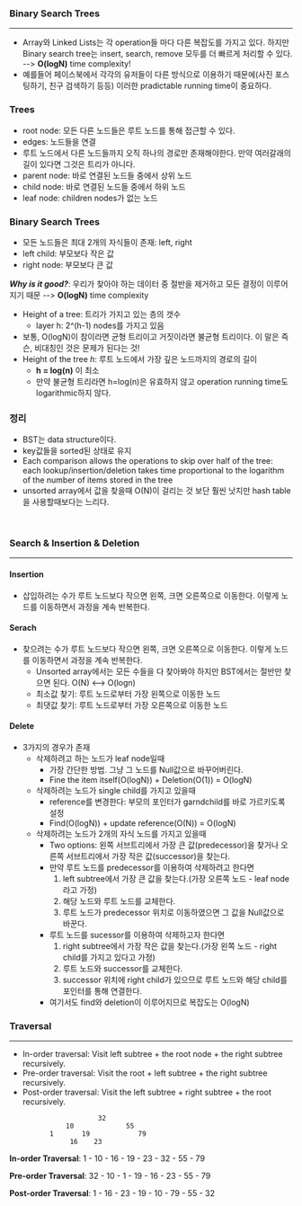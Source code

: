 ### Binary Search Trees
---
- Array와 Linked Lists는 각 operation들 마다 다른 복잡도를 가지고 있다. 하지만 Binary search tree는 insert, search, remove 모두를 더 빠르게 처리할 수 있다. --> **O(logN)** time complexity!
- 예를들어 페이스북에서 각각의 유저들이 다른 방식으로 이용하기 때문에(사진 포스팅하기, 친구 검색하기 등등) 이러한 pradictable running time이 중요하다.


### Trees
- root node: 모든 다른 노드들은 루트 노드를 통해 접근할 수 있다.
- edges: 노드들을 연결
- 루트 노드에서 다른 노드들까지 오직 하나의 경로만 존재해야한다. 만약 여러갈래의 길이 있다면 그것은 트리가 아니다.
- parent node: 바로 연결된 노드들 중에서 상위 노드
- child node: 바로 연결된 노드들 중에서 하위 노드
- leaf node: children nodes가 없는 노드

### Binary Search Trees
- 모든 노드들은 최대 2개의 자식들이 존재: left, right
- left child: 부모보다 작은 값
- right node: 부모보다 큰 값

***Why is it good?***: 우리가 찾아야 하는 데이터 중 절반을 제거하고 모든 결정이 이루어지기 때문 --> 
**O(logN)** time complexity

- Height of a tree: 트리가 가지고 있는 층의 갯수
  - layer h: 2^(h-1) nodes를 가지고 있음
- 보통, O(logN)이 참이라면 균형 트리이고 거짓이라면 불균형 트리이다. 이 말은 즉슨, 비대칭인 것은 문제가 된다는 것!
- Height of the tree *h*: 루트 노드에서 가장 깊은 노드까지의 경로의 길이
  - **h = log(n)** 이 최소
  - 만약 불균형 트리라면 h=log(n)은 유효하지 않고 operation running time도 logarithmic하지 않다.



### 정리
- BST는 data structure이다.
- key값들을 sorted된 상태로 유지
- Each comparison allows the operations to skip over half of the tree: each lookup/insertion/deletion takes time proportional to the logarithm of the number of items stored in the tree  
- unsorted array에서 값을 찾을때 O(N)이 걸리는 것 보단 훨씬 낫지만 hash table을 사용할때보다는 느리다.

<br>

### Search & Insertion & Deletion
---
#### Insertion
- 삽입하려는 수가 루트 노드보다 작으면 왼쪽, 크면 오른쪽으로 이동한다. 이렇게 노드를 이동하면서 과정을 계속 반복한다.
#### Serach
- 찾으려는 수가 루트 노드보다 작으면 왼쪽, 크면 오른쪽으로 이동한다. 이렇게 노드를 이동하면서 과정을 계속 반복한다.
  - Unsorted array에서는 모든 수들을 다 찾아봐야 하지만 BST에서는 절반만 찾으면 된다.  O(N) <--> O(logn)
  - 최소값 찾기: 루트 노드로부터 가장 왼쪽으로 이동한 노드
  - 최댓값 찾기: 루트 노드로부터 가장 오른쪽으로 이동한 노드
#### Delete
- 3가지의 경우가 존재
  - 삭제하려고 하는 노드가 leaf node일때
    - 가장 간단한 방법. 그냥 그 노드를 Null값으로 바꾸어버린다.
    - Fine the item itself(O(logN)) + Deletion(O(1)) = O(logN)
  - 삭제하려는 노드가 single child를 가지고 있을때
    - reference를 변경한다: 부모의 포인터가 garndchild를 바로 가르키도록 설정
    - Find(O(logN)) + update reference(O(N)) = O(logN)
  - 삭제하려는 노드가 2개의 자식 노드를 가지고 있을때
    - Two options: 왼쪽 서브트리에서 가장 큰 값(predecessor)을 찾거나 오른쪽 서브트리에서 가장 작은 값(successor)을 찾는다.
    - 만약 루트 노드를 predecessor를 이용하여 삭제하려고 한다면
      1. left subtree에서 가장 큰 값을 찾는다.(가장 오른쪽 노드 - leaf node라고 가정)
      2. 해당 노드와 루트 노드를 교체한다.
      3. 루트 노드가 predecessor 위치로 이동하였으면 그 값을 Null값으로 바꾼다.
    - 루트 노드를 sucessor를 이용하여 삭제하고자 한다면
      1. right subtree에서 가장 작은 값을 찾는다.(가장 왼쪽 노드 - right child를 가지고 있다고 가정)
      2. 루트 노드와 successor를 교체한다.
      3. successor 위치에 right child가 있으므로 루트 노드와 해당 child를 포인터를 통해 연결한다.
    - 여기서도 find와 deletion이 이루어지므로 복잡도는 O(logN)

### Traversal
---
- In-order traversal: Visit left subtree + the root node + the right subtree recursively.
- Pre-order traversal: Visit the root + left subtree + the right subtree recursively.
- Post-order traversal: Visit the left subtree + right subtree + the root recursively.

```
                      32 
              10             55
          1       19            79
               16    23          
```
**In-order Traversal**: 1 - 10 - 16 - 19 - 23 - 32 - 55 - 79

**Pre-order Traversal**: 32 - 10 - 1 - 19 - 16 - 23 - 55 - 79

**Post-order Traversal**: 1 - 16 - 23 - 19 - 10 - 79 - 55 - 32
  

  
